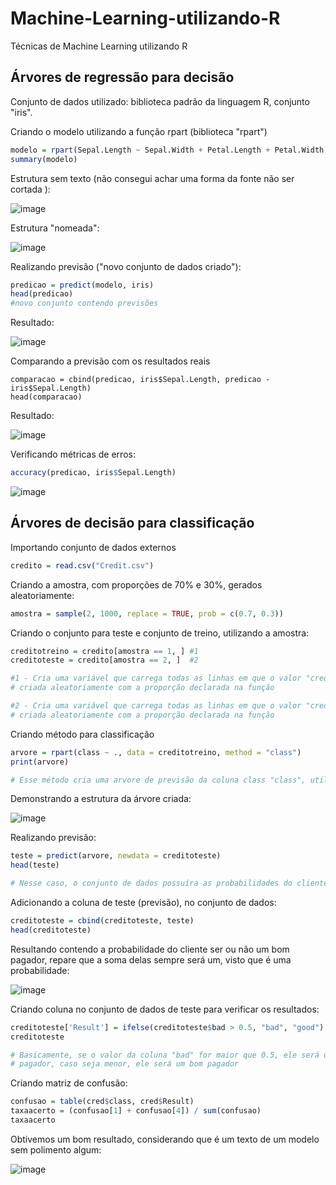 # Machine-Learning-utilizando-R
Técnicas de Machine Learning utilizando R

## Árvores de regressão para decisão

Conjunto de dados utilizado: biblioteca padrão da linguagem R, conjunto "iris".

Criando o modelo utilizando a função rpart (biblioteca "rpart")

```r
modelo = rpart(Sepal.Length ~ Sepal.Width + Petal.Length + Petal.Width + Species, data = iris)
summary(modelo)
```

Estrutura sem texto (não consegui achar uma forma da fonte não ser cortada ):

![image](https://github.com/user-attachments/assets/5f4e0ced-e047-4a74-911f-ad7714cdfa56)

Estrutura "nomeada":

![image](https://github.com/user-attachments/assets/20aa964f-199e-4c7e-8554-bd2ccdefe1b4)

Realizando previsão ("novo conjunto de dados criado"):

```r
predicao = predict(modelo, iris)
head(predicao)
#novo conjunto contendo previsões
```

Resultado:

![image](https://github.com/user-attachments/assets/2f6f4f1b-2702-4d56-9a20-f2a38e3197de)


Comparando a previsão com os resultados reais

```
comparacao = cbind(predicao, iris$Sepal.Length, predicao - iris$Sepal.Length)
head(comparacao)
```

Resultado:

![image](https://github.com/user-attachments/assets/815f6381-fab0-4550-a201-4d036167e0b0)


Verificando métricas de erros:

```r
accuracy(predicao, iris$Sepal.Length)
```

![image](https://github.com/user-attachments/assets/896a7935-1350-4126-a82d-6f8b4d7e7368)


## Árvores de decisão para classificação

Importando conjunto de dados externos

```r
credito = read.csv("Credit.csv")
```

Criando a amostra, com proporções de 70% e 30%, gerados aleatoriamente:

```r
amostra = sample(2, 1000, replace = TRUE, prob = c(0.7, 0.3))
```

Criando o conjunto para teste e conjunto de treino, utilizando a amostra:

```r
creditotreino = credito[amostra == 1, ] #1
creditoteste = credito[amostra == 2, ]  #2

#1 - Cria uma variável que carrega todas as linhas em que o valor "credito é igual a 1", com base na amostra
# criada aleatoriamente com a proporção declarada na função

#2 - Cria uma variável que carrega todas as linhas em que o valor "credito é igual a 2", com base na amostra
# criada aleatoriamente com a proporção declarada na função
```

Criando método para classificação

```r
arvore = rpart(class ~ ., data = creditotreino, method = "class")
print(arvore)

# Esse método cria uma arvore de previsão da coluna class "class", utilizando a correlação de todas as outras colunas
```

Demonstrando a estrutura da árvore criada:

![image](https://github.com/user-attachments/assets/8eccc71f-81a1-42cb-bf74-4eb10646adac)

Realizando previsão:

```r
teste = predict(arvore, newdata = creditoteste)
head(teste)

# Nesse caso, o conjunto de dados possuíra as probabilidades do cliente ser um bom pagador ou não: "good" ou "bad"
```

Adicionando a coluna de teste (previsão), no conjunto de dados:

```r
creditoteste = cbind(creditoteste, teste)
head(creditoteste)
```

Resultando contendo a probabilidade do cliente ser ou não um bom pagador, repare que a soma delas sempre será um, visto que é uma probabilidade:

![image](https://github.com/user-attachments/assets/4d0fbea9-9f49-41ef-b146-2d7e44801b1f)

Criando coluna no conjunto de dados de teste para verificar os resultados:

```r
creditoteste['Result'] = ifelse(creditoteste$bad > 0.5, "bad", "good")
creditoteste

# Basicamente, se o valor da coluna "bad" for maior que 0.5, ele será um mal
# pagador, caso seja menor, ele será um bom pagador
```

Criando matriz de confusão:

```r
confusao = table(cred$class, cred$Result)
taxaacerto = (confusao[1] + confusao[4]) / sum(confusao)
taxaacerto
```

Obtivemos um bom resultado, considerando que é um texto de um modelo sem polimento algum:

![image](https://github.com/user-attachments/assets/e818a245-df15-4c61-9a4f-7ec3dd8a911e)
